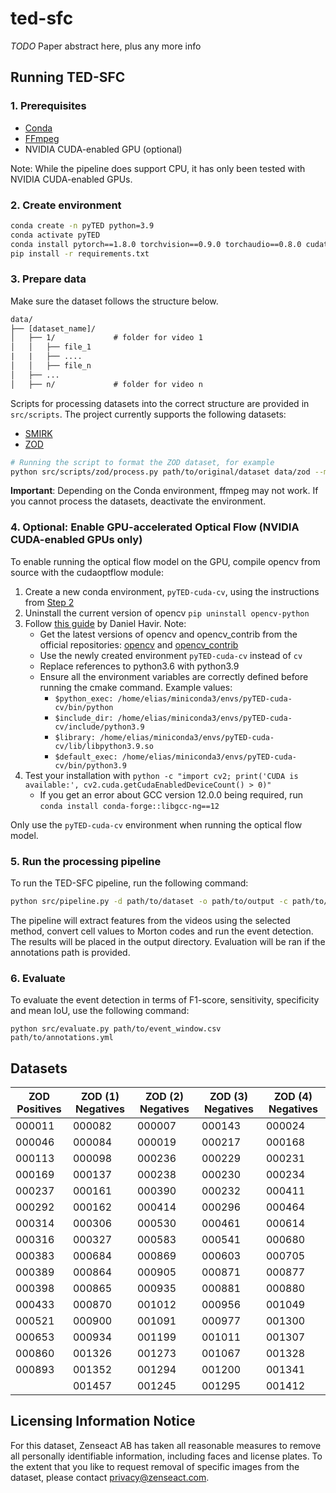 # ted-sfc

_TODO_ Paper abstract here, plus any more info

## Running TED-SFC

### 1. Prerequisites

- [Conda](https://docs.anaconda.com/free/miniconda/index.html)
- [FFmpeg](https://ffmpeg.org/download.html)
- NVIDIA CUDA-enabled GPU (optional)

Note: While the pipeline does support CPU, it has only been tested with NVIDIA CUDA-enabled GPUs.

### 2. Create environment

```bash
conda create -n pyTED python=3.9
conda activate pyTED
conda install pytorch==1.8.0 torchvision==0.9.0 torchaudio==0.8.0 cudatoolkit=11.1 -c pytorch -c conda-forge
pip install -r requirements.txt
```

### 3. Prepare data

Make sure the dataset follows the structure below.

```txt
data/
├── [dataset_name]/
│   ├── 1/             # folder for video 1
│   │   ├── file_1
|   |   ├── ....
│   │   ├── file_n
│   ├── ...
│   ├── n/             # folder for video n
```

Scripts for processing datasets into the correct structure are provided in `src/scripts`. The project currently supports the following datasets:

- [SMIRK](https://www.ai.se/en/labs/data-factory/datasets/smirk-dataset)
- [ZOD](https://www.zod.zenseact.com)

```bash
# Running the script to format the ZOD dataset, for example
python src/scripts/zod/process.py path/to/original/dataset data/zod --mode random --nr-videos 10
```

**Important**: Depending on the Conda environment, ffmpeg may not work. If you cannot process the datasets, deactivate the environment.

### 4. Optional: Enable GPU-accelerated Optical Flow (NVIDIA CUDA-enabled GPUs only)

To enable running the optical flow model on the GPU, compile opencv from source with the cudaoptflow module:

1. Create a new conda environment, `pyTED-cuda-cv`, using the instructions from [Step 2](#2-create-environment)
1. Uninstall the current version of opencv `pip uninstall opencv-python`
1. Follow [this guide](https://danielhavir.com/notes/install-opencv/) by Daniel Havir. Note:
    - Get the latest versions of opencv and opencv_contrib from the official repositories: [opencv](https://github.com/opencv/opencv/releases) and [opencv_contrib](https://github.com/opencv/opencv_contrib/tags)
    - Use the newly created environment `pyTED-cuda-cv` instead of `cv`
    - Replace references to python3.6 with python3.9
    - Ensure all the environment variables are correctly defined before running the cmake command. Example values:
        - `$python_exec: /home/elias/miniconda3/envs/pyTED-cuda-cv/bin/python`
        - `$include_dir: /home/elias/miniconda3/envs/pyTED-cuda-cv/include/python3.9`
        - `$library: /home/elias/miniconda3/envs/pyTED-cuda-cv/lib/libpython3.9.so`
        - `$default_exec: /home/elias/miniconda3/envs/pyTED-cuda-cv/bin/python3.9`
1. Test your installation with `python -c "import cv2; print('CUDA is available:', cv2.cuda.getCudaEnabledDeviceCount() > 0)"`
    - If you get an error about GCC version 12.0.0 being required, run `conda install conda-forge::libgcc-ng==12`

Only use the `pyTED-cuda-cv` environment when running the optical flow model.

### 5. Run the processing pipeline

To run the TED-SFC pipeline, run the following command:

```bash
python src/pipeline.py -d path/to/dataset -o path/to/output -c path/to/config.yml -m [mlnet | transalnet | tasednet | optical-flow] [--cpu] [--annotations-path=path/to/annotations]
```

The pipeline will extract features from the videos using the selected method, convert cell values to Morton codes and run the event detection. The results will be placed in the output directory. Evaluation will be ran if the annotations path is provided.

### 6. Evaluate

To evaluate the event detection in terms of F1-score, sensitivity, specificity and mean IoU, use the following command:

`python src/evaluate.py path/to/event_window.csv path/to/annotations.yml`

## Datasets

| ZOD Positives | ZOD (1) Negatives | ZOD (2) Negatives | ZOD (3) Negatives | ZOD (4) Negatives |
| ------------- | ----------------- | ----------------- | ----------------- | ----------------- |
| 000011        | 000082            | 000007            | 000143            | 000024            |
| 000046        | 000084            | 000019            | 000217            | 000168            |
| 000113        | 000098            | 000236            | 000229            | 000231            |
| 000169        | 000137            | 000238            | 000230            | 000234            |
| 000237        | 000161            | 000390            | 000232            | 000411            |
| 000292        | 000162            | 000414            | 000296            | 000464            |
| 000314        | 000306            | 000530            | 000461            | 000614            |
| 000316        | 000327            | 000583            | 000541            | 000680            |
| 000383        | 000684            | 000869            | 000603            | 000705            |
| 000389        | 000864            | 000905            | 000871            | 000877            |
| 000398        | 000865            | 000935            | 000881            | 000880            |
| 000433        | 000870            | 001012            | 000956            | 001049            |
| 000521        | 000900            | 001091            | 000977            | 001300            |
| 000653        | 000934            | 001199            | 001011            | 001307            |
| 000860        | 001326            | 001273            | 001067            | 001328            |
| 000893        | 001352            | 001294            | 001200            | 001341            |
|               | 001457            | 001245            | 001295            | 001412            |

## Licensing Information Notice

For this dataset, Zenseact AB has taken all reasonable measures to remove all personally identifiable information, including faces and license plates. To the extent that you like to request removal of specific images from the dataset, please contact privacy@zenseact.com.
